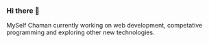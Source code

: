 ### Hi there 👋
MySelf Chaman currently working on web development, competative programming and exploring other new technologies.

<!--
**chaman56/chaman56** is a ✨ _special_ ✨ repository because its `README.md` (this file) appears on your GitHub profile.

Here are some ideas to get you started:

- 🔭 I’m currently working on ...
- 🌱 I’m currently learning Web Developement.
- 👯 I’m looking to collaborate on web development, UI/UX, Coding etc.
- 🤔 I’m looking for help with javascript.
- 💬 Ask me about anything.
- 📫 How to reach me at ychaman56@gmail.com
- 😄 Pronouns: ...
- ⚡ Fun fact: ...
-->
